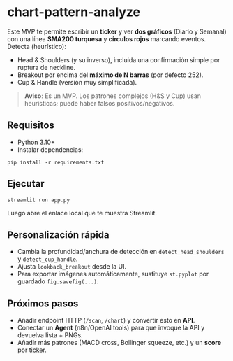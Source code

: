 # chart-pattern-analyze

Este MVP te permite escribir un **ticker** y ver **dos gráficos** (Diario y Semanal) con una línea **SMA200 turquesa** y **círculos rojos** marcando eventos.
Detecta (heurístico):

- Head & Shoulders (y su inverso), incluida una confirmación simple por ruptura de neckline.
- Breakout por encima del **máximo de N barras** (por defecto 252).
- Cup & Handle (versión muy simplificada).

> **Aviso**: Es un MVP. Los patrones complejos (H&S y Cup) usan heurísticas; puede haber falsos positivos/negativos.

## Requisitos

- Python 3.10+
- Instalar dependencias:
```
pip install -r requirements.txt
```

## Ejecutar

```
streamlit run app.py
```
Luego abre el enlace local que te muestra Streamlit.

## Personalización rápida
- Cambia la profundidad/anchura de detección en `detect_head_shoulders` y `detect_cup_handle`.
- Ajusta `lookback_breakout` desde la UI.
- Para exportar imágenes automáticamente, sustituye `st.pyplot` por guardado `fig.savefig(...)`.

## Próximos pasos
- Añadir endpoint HTTP (`/scan`, `/chart`) y convertir esto en **API**.
- Conectar un **Agent** (n8n/OpenAI tools) para que invoque la API y devuelva lista + PNGs.
- Añadir más patrones (MACD cross, Bollinger squeeze, etc.) y un **score** por ticker.
